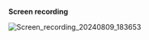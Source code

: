 **Screen recording**

![Screen_recording_20240809_183653](https://github.com/user-attachments/assets/a9543efd-2d90-4f01-af18-79ad7c0afccc)
